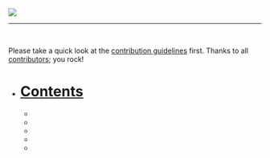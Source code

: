 <img src=".assets/banner.png" />

---

<br>

Please take a quick look at the [contribution guidelines]() first. Thanks to all [contributors](); you rock!

- # [Contents](#contents)
  - []()
  - []()
  - []()
  - []()
  - []()
